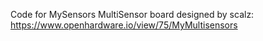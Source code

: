 Code for MySensors MultiSensor board designed by scalz: https://www.openhardware.io/view/75/MyMultisensors
